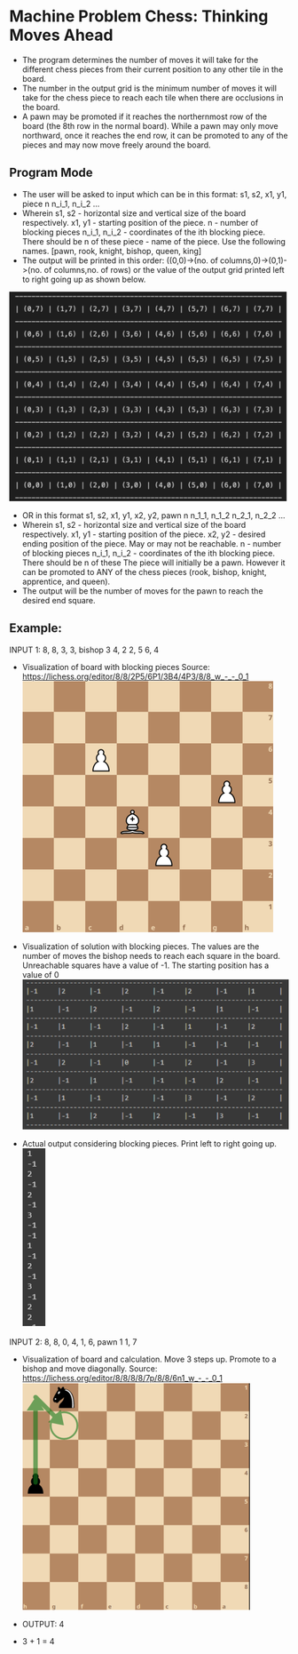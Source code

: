 # Machine Problem Chess: Thinking Moves Ahead

* The program determines the number of moves it will take for the different chess pieces from their current position to any other tile in the board.
* The number in the output grid is the minimum number of moves it will take for the chess piece to reach each tile when there are occlusions in the board.
* A pawn may be promoted if it reaches the northernmost row of the board (the 8th row in the normal board). While a pawn may only move northward, once it reaches the end row, it         can be promoted to any of the pieces and may now move freely around the board.

## Program Mode
* The user will be asked to input which can be in this format:
    s1, s2, x1, y1, piece
    n
    n_i_1, n_i_2
    ...
* Wherein s1, s2 - horizontal size and vertical size of the board respectively.
  x1, y1 - starting position of the piece. 
  n - number of blocking pieces
  n_i_1, n_i_2 - coordinates of the ith blocking piece. There should be n of these
  piece - name of the piece. Use the following names. [pawn, rook, knight, bishop, queen, king]
* The output will be printed in this order: ((0,0)->(no. of columns,0)->(0,1)->(no. of columns,no. of rows) or the value of the output grid printed left to right going up as shown below.

![](direction.PNG)

* OR in this format
    s1, s2, x1, y1, x2, y2, pawn
    n
    n_1_1, n_1_2
    n_2_1, n_2_2
    …
* Wherein s1, s2 - horizontal size and vertical size of the board respectively.
  x1, y1 - starting position of the piece. 
  x2, y2 - desired ending position of the piece. May or may not be reachable. 
  n - number of blocking pieces
  n_i_1, n_i_2 - coordinates of the ith blocking piece. There should be n of these
  The piece will initially be a pawn. However it can be promoted to ANY of the chess pieces (rook, bishop, knight, apprentice, and queen).
* The output will be the number of moves for the pawn to reach the desired end square.

## Example:
INPUT 1:
8, 8, 3, 3, bishop
3
4, 2
2, 5
6, 4

* Visualization of board with blocking pieces
Source: https://lichess.org/editor/8/8/2P5/6P1/3B4/4P3/8/8_w_-_-_0_1
![](sample4.png)

* Visualization of solution with blocking pieces. The values are
the number of moves the bishop needs to reach each square in the
board. Unreachable squares have a value of -1. The starting position
has a value of 0
![](sample4.1.png)

* Actual output considering blocking pieces. Print left to right going up.
![](sample4.2.png)

INPUT 2:
8, 8, 0, 4, 1, 6, pawn
1
1, 7

* Visualization of board and calculation. Move 3 steps up. Promote to a bishop and move diagonally.
Source: https://lichess.org/editor/8/8/8/8/7p/8/8/6n1_w_-_-_0_1
![](sample5.png)

* OUTPUT: 4
* 3 + 1 = 4


